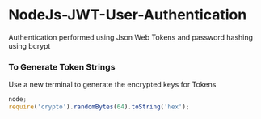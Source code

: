 # NodeJs-JWT-User-Authentication

Authentication performed using Json Web Tokens and password hashing using bcrypt

### To Generate Token Strings

Use a new terminal to generate the encrypted keys for Tokens

```js
node;
require('crypto').randomBytes(64).toString('hex');
```
